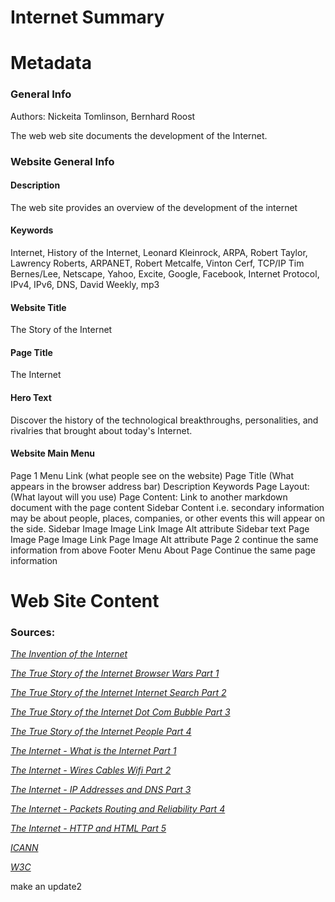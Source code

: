 # Internet Summary

# Metadata

### General Info

Authors: Nickeita Tomlinson, Bernhard Roost

The web web site documents the development of the Internet.

### Website General Info

#### Description

The web site provides an overview of the development of the internet

#### Keywords

Internet, History of the Internet, Leonard Kleinrock, ARPA, Robert Taylor, Lawrency Roberts, ARPANET, Robert Metcalfe, Vinton Cerf, TCP/IP
Tim Bernes/Lee, Netscape, Yahoo, Excite, Google, Facebook, Internet Protocol, IPv4, IPv6, DNS, David Weekly, mp3

#### Website Title

The Story of the Internet

#### Page Title

The Internet

#### Hero Text

Discover the history  of the technological breakthroughs, personalities, and rivalries that brought about today's Internet.

#### Website Main Menu

Page 1
Menu Link (what people see on the website)
Page Title (What appears in the browser address bar)
Description
Keywords
Page Layout: (What layout will you use)
Page Content: Link to another markdown document with the page content
Sidebar Content i.e. secondary information may be about people, places, companies, or other events this will appear on the side.
Sidebar Image
Image Link
Image Alt attribute
Sidebar text
Page Image
Page Image Link
Page Image Alt attribute
Page 2
continue the same information from above
Footer Menu
About Page
Continue the same page information


# Web Site Content

### Sources: 

*[The Invention of the Internet](https://njit.instructure.com/courses/17934/files/2434977/download?download_frd=1)*

*[The True Story of the Internet Browser Wars Part 1](https://njit.instructure.com/courses/17934/files/2434974/download?download_frd=1)*

*[The True Story of the Internet Internet Search Part 2](https://njit.instructure.com/courses/17934/modules/items/531533)*

*[The True Story of the Internet Dot Com Bubble Part 3](https://njit.instructure.com/courses/17934/modules/items/531534)*

*[The True Story of the Internet People Part 4](https://njit.instructure.com/courses/17934/modules/items/531535)*

*[The Internet - What is the Internet Part 1](https://njit.instructure.com/courses/17934/modules/items/531541)*

*[The Internet - Wires Cables Wifi Part 2](https://njit.instructure.com/courses/17934/modules/items/531542)*

*[The Internet - IP Addresses and DNS Part 3](https://njit.instructure.com/courses/17934/modules/items/531543)*

*[The Internet - Packets Routing and Reliability Part 4](https://njit.instructure.com/courses/17934/modules/items/531544)*

*[The Internet - HTTP and HTML Part 5](https://njit.instructure.com/courses/17934/modules/items/531545)*

*[ICANN](https://en.wikipedia.org/wiki/ICANN)*

*[W3C](https://www.w3.org/Consortium/)*

make an update2











